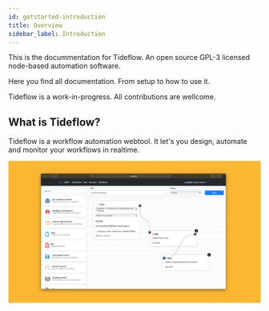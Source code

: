 ```yaml
---
id: getstarted-introduction
title: Overview
sidebar_label: Introduction
---
```


This is the docummentation for Tideflow. An open source GPL-3 licensed node-based automation software.

Here you find all documentation. From setup to how to use it.

Tideflow is a work-in-progress. All contributions are wellcome.

## What is Tideflow?

Tideflow is a workflow automation webtool. It let's you design, automate and
monitor your workflows in realtime.

<img src="/img/home/tideflow.png" />
